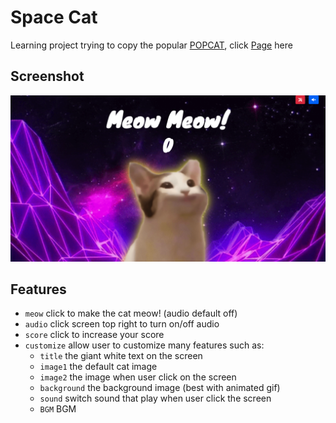 # Space Cat
Learning project trying to copy the popular [POPCAT](https://popcat.click/), click [Page](https://klu0926.github.io/ac-space-cat/) here

## Screenshot
![screenshot](images/screen1.png)

## Features
- `meow` click to make the cat meow! (audio default off)
- `audio` click screen top right to turn on/off audio
- `score` click to increase your score
- `customize` allow user to customize many features such as:
  - `title` the giant white text on the screen
  - `image1` the default cat image
  - `image2` the image when user click on the screen
  - `background` the background image (best with animated gif)
  - `sound` switch sound that play when user click the screen
  - `BGM` BGM